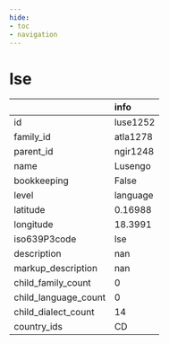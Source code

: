 ```yaml
---
hide:
- toc
- navigation
---
```

# lse
|                      | info     |
|:---------------------|:---------|
| id                   | luse1252 |
| family_id            | atla1278 |
| parent_id            | ngir1248 |
| name                 | Lusengo  |
| bookkeeping          | False    |
| level                | language |
| latitude             | 0.16988  |
| longitude            | 18.3991  |
| iso639P3code         | lse      |
| description          | nan      |
| markup_description   | nan      |
| child_family_count   | 0        |
| child_language_count | 0        |
| child_dialect_count  | 14       |
| country_ids          | CD       |